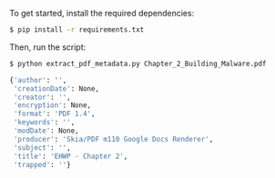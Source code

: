 To get started, install the required dependencies:
```bash
$ pip install -r requirements.txt
```
Then, run the script:
```bash
$ python extract_pdf_metadata.py Chapter_2_Building_Malware.pdf

{'author': '',
 'creationDate': None,
 'creator': '',
 'encryption': None,
 'format': 'PDF 1.4',
 'keywords': '',
 'modDate': None,
 'producer': 'Skia/PDF m110 Google Docs Renderer',
 'subject': '',
 'title': 'EHWP - Chapter 2',
 'trapped': ''}
```